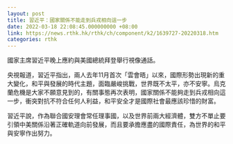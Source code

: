 ```yaml
---
layout: post
title: 習近平：國家關係不能走到兵戎相向這一步
date: 2022-03-18 22:08:45.000000000 +08:00
link: https://news.rthk.hk/rthk/ch/component/k2/1639727-20220318.htm
categories: rthk
---
```


國家主席習近平晚上應約與美國總統拜登舉行視像通話。

央視報道，習近平指出，兩人去年11月首次「雲會晤」以來，國際形勢出現新的重大變化，和平與發展的時代主題，面臨嚴峻挑戰，世界既不太平，亦不安寧。烏克蘭危機是大家不願意見到的，有關事態再次表明，國家關係不能夠走到兵戎相向這一步，衝突對抗不符合任何人利益，和平安全才是國際社會最應該珍惜的財富。

習近平說，作為聯合國安理會常任理事國，以及世界前兩大經濟體，雙方不單止要引領中美關係沿著正確軌道向前發展，而且要承擔應盡的國際責任，為世界的和平與安寧作出努力。
